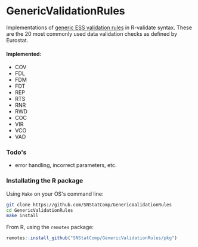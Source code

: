 # GenericValidationRules

Implementations of [generic ESS validation
rules](pkg/inst/doc/20180202_maintypes.pdf) in R-validate syntax.  These are
the 20 most commonly used data validation checks as defined by Eurostat.






#### Implemented:

- COV 
- FDL 
- FDM 
- FDT
- REP
- RTS
- RNR
- RWD
- COC
- VIR
- VCO
- VAD

### Todo's
- error handling, incorrect parameters, etc.



### Installating the R package

Using `Make` on your OS's command line:

```bash
git clone https://github.com/SNStatComp/GenericValidationRules
cd GenericValidationRules
make install
```

From R, using the `remotes` package:

```r
remotes::install_github("SNStatComp/GenericValidationRules/pkg")
```

